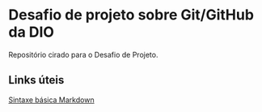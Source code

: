 # Desafio de projeto sobre Git/GitHub da DIO
Repositório cirado para o Desafio de Projeto.

## Links úteis
[Sintaxe básica Markdown](https://www.markdownguide.org/basic-syntax/)
